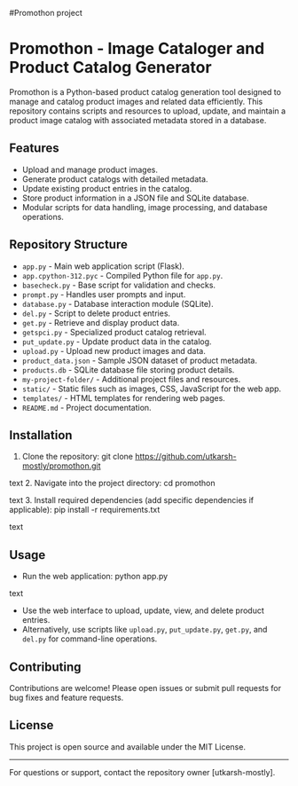 #Promothon project
# Promothon - Image Cataloger and Product Catalog Generator

Promothon is a Python-based product catalog generation tool designed to manage and catalog product images and related data efficiently. This repository contains scripts and resources to upload, update, and maintain a product image catalog with associated metadata stored in a database.

## Features
- Upload and manage product images.
- Generate product catalogs with detailed metadata.
- Update existing product entries in the catalog.
- Store product information in a JSON file and SQLite database.
- Modular scripts for data handling, image processing, and database operations.

## Repository Structure
- `app.py` - Main web application script (Flask).
- `app.cpython-312.pyc` - Compiled Python file for `app.py`.
- `basecheck.py` - Base script for validation and checks.
- `prompt.py` - Handles user prompts and input.
- `database.py` - Database interaction module (SQLite).
- `del.py` - Script to delete product entries.
- `get.py` - Retrieve and display product data.
- `getspci.py` - Specialized product catalog retrieval.
- `put_update.py` - Update product data in the catalog.
- `upload.py` - Upload new product images and data.
- `product_data.json` - Sample JSON dataset of product metadata.
- `products.db` - SQLite database file storing product details.
- `my-project-folder/` - Additional project files and resources.
- `static/` - Static files such as images, CSS, JavaScript for the web app.
- `templates/` - HTML templates for rendering web pages.
- `README.md` - Project documentation.

## Installation
1. Clone the repository:
git clone https://github.com/utkarsh-mostly/promothon.git

text
2. Navigate into the project directory:
cd promothon

text
3. Install required dependencies (add specific dependencies if applicable):
pip install -r requirements.txt

text

## Usage
- Run the web application:
python app.py

text
- Use the web interface to upload, update, view, and delete product entries.
- Alternatively, use scripts like `upload.py`, `put_update.py`, `get.py`, and `del.py` for command-line operations.

## Contributing
Contributions are welcome! Please open issues or submit pull requests for bug fixes and feature requests.

## License
This project is open source and available under the MIT License.

---

For questions or support, contact the repository owner [utkarsh-mostly].

